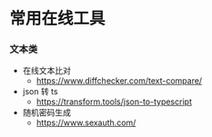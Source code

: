 # 常用在线工具

### 文本类

- 在线文本比对
  - https://www.diffchecker.com/text-compare/
- json 转 ts
  - https://transform.tools/json-to-typescript
- 随机密码生成
  - https://www.sexauth.com/
